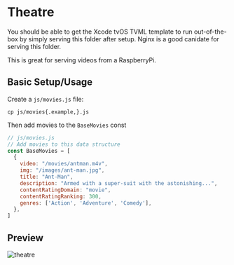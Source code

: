 # Theatre

You should be able to get the Xcode tvOS TVML template to run
out-of-the-box by simply serving this folder after setup. Nginx
is a good canidate for serving this folder.

This is great for serving videos from a RaspberryPi.

## Basic Setup/Usage

Create a `js/movies.js` file:

`cp js/movies{.example,}.js`

Then add movies to the `BaseMovies` const

```js
// js/movies.js
// Add movies to this data structure
const BaseMovies = [
  {
    video: "/movies/antman.m4v",
    img: "/images/ant-man.jpg",
    title: "Ant-Man",
    description: "Armed with a super-suit with the astonishing...",
    contentRatingDomain: "movie",
    contentRatingRanking: 300,
    genres: ['Action', 'Adventure', 'Comedy'],
  },
]
```

## Preview

![theatre](https://cloud.githubusercontent.com/assets/1136388/20239549/41caac0c-a8c8-11e6-8957-2f4fd875b17a.png)

